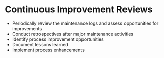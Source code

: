 # Continuous Improvement Reviews

- Periodically review the maintenance logs and assess opportunities for improvements
- Conduct retrospectives after major maintenance activities
- Identify process improvement opportunities
- Document lessons learned
- Implement process enhancements